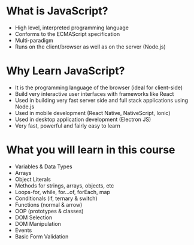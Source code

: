 # What is JavaScript?

- High level, interpreted programming language 
- Conforms to the ECMAScript specification 
- Multi-paradigm 
- Runs on the client/browser as well as on the server (Node.js)


# Why Learn JavaScript?

- It is the programming language of the browser (ideal for client-side)
- Build very interactive user interfaces with frameworks like React 
- Used in building very fast server side and full stack applications using Node.js
- Used in mobile development (React Native, NativeScript, Ionic)
- Used in desktop application development (Electron JS)
- Very fast, powerful and fairly easy to learn 


# What you will learn in this course

- Variables & Data Types
- Arrays
- Object Literals 
- Methods for strings, arrays, objects, etc
- Loops-for, while, for...of, forEach, map 
- Conditionals (if, ternary & switch)
- Functions (normal & arrow)
- OOP (prototypes & classes)
- DOM Selection
- DOM Manipulation
- Events
- Basic Form Validation 


